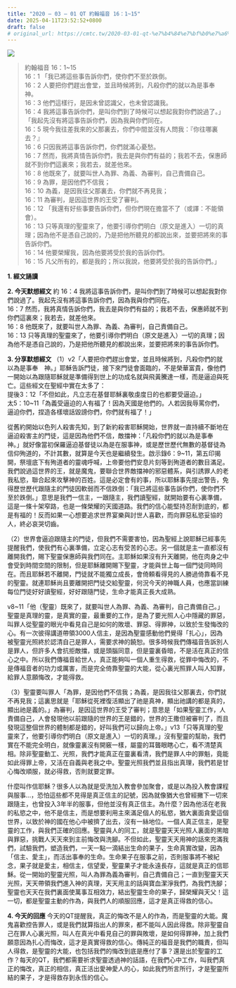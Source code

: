 ```yaml
---
title: "2020 – 03 – 01 QT 約翰福音 16：1~15"
date: 2025-04-11T23:52:52+0800
draft: false
# original_url: https://cmtc.tw/2020-03-01-qt-%e7%b4%84%e7%bf%b0%e7%a6%8f%e9%9f%b3-16%ef%bc%9a115
---
```


![](/images/qt.jpg)
> 約翰福音 16：1\~15  
> 16：1 「我已將這些事告訴你們，使你們不至於跌倒。  
> 16：2 人要把你們趕出會堂，並且時候將到，凡殺你們的就以為是事奉　神。  
> 16：3 他們這樣行，是因未曾認識父，也未曾認識我。  
> 16：4 我將這事告訴你們，是叫你們到了時候可以想起我對你們說過了。」「我起先沒有將這事告訴你們，因為我與你們同在。  
> 16：5 現今我往差我來的父那裏去，你們中間並沒有人問我：『你往哪裏去？』  
> 16：6 只因我將這事告訴你們，你們就滿心憂愁。  
> 16：7 然而，我將真情告訴你們，我去是與你們有益的；我若不去，保惠師就不到你們這裏來；我若去，就差他來。  
> 16：8 他既來了，就要叫世人為罪、為義、為審判，自己責備自己。  
> 16：9 為罪，是因他們不信我；  
> 16：10 為義，是因我往父那裏去，你們就不再見我；  
> 16：11 為審判，是因這世界的王受了審判。  
> 16：12 「我還有好些事要告訴你們，但你們現在擔當不了（或譯：不能領會）。  
> 16：13 只等真理的聖靈來了，他要引導你們明白（原文是進入）一切的真理；因為他不是憑自己說的，乃是把他所聽見的都說出來，並要把將來的事告訴你們。  
> 16：14 他要榮耀我，因為他要將受於我的告訴你們。  
> 16：15 凡父所有的，都是我的；所以我說，他要將受於我的告訴你們。」

**1. 經文誦讀**

**2.  今天默想經文**
約 16：4 我將這事告訴你們，是叫你們到了時候可以想起我對你們說過了。我起先沒有將這事告訴你們，因為我與你們同在。  
16：7 然而，我將真情告訴你們，我去是與你們有益的；我若不去，保惠師就不到你們這裏來；我若去，就差他來。  
16：8 他既來了，就要叫世人為罪、為義、為審判，自己責備自己。  
16：13 只等真理的聖靈來了，他要引導你們明白（原文是進入）一切的真理；因為他不是憑自己說的，乃是把他所聽見的都說出來，並要把將來的事告訴你們。

**3. 分享默想經文**
（1）v2「人要把你們趕出會堂，並且時候將到，凡殺你們的就以為是事奉　神。」耶穌告訴門徒，接下來門徒會面臨的，不是榮華富貴，像他們一開始以為跟隨耶穌就是準備得到世上的功成名就與飛黃騰達一樣，而是逼迫與死亡。這些經文在聖經中實在太多了：  
提後3：12「不但如此，凡立志在基督耶穌裏敬虔度日的也都要受逼迫。」  
太5：10\~11「為義受逼迫的人有福了！因為天國是他們的。人若因我辱罵你們，逼迫你們，捏造各樣壞話毀謗你們，你們就有福了！」

從舊約開始以色列人殺害先知，到了新約殺害耶穌開始，世界就一直持續不斷地在逼迫殺害主的門徒，這是因為他們不信，敵擋神：「凡殺你們的就以為是事奉　神。」就好像當初保羅逼迫基督徒以為是在服事神，或是歷世歷代無數的基督徒為信仰殉道的，不計其數，就算是今天也是繼續發生。啟示錄6：9\~11，第五印揭開，祭壇底下有殉道者的靈魂呼喊，上帝要他們安息片刻等到殉道者的數目滿足。我們說過這世界的王，就是魔鬼，要聯合世界敵擋神的邪惡體系，與引誘罪人的老我私慾，聯合起來攻擊神的百姓。這是必定會有的事，所以耶穌事先提出警告，免得歷世歷代跟隨主的門徒因軟弱而不信跌倒：「我已將這些事告訴你們，使你們不至於跌倒。」意思是我們一信主，一跟隨主，我們讀聖經，就開始要有心裏準備，這是一條十架窄路，也是一條榮耀的天國道路。我們的信心能堅持忍耐到底的，都是有福的！反而如果一心想要追求世界宴樂與討世人喜歡，而向罪惡私慾妥協的人，終必哀哭切齒。

（2）世界會逼迫跟隨主的門徒，但我們不需要害怕，因為聖經上說耶穌已經事先提醒我們，使我們有心裏準備，立定心志有受苦的心志。另一個就是主一直都沒有離開我們，賜下聖靈保惠師與我們同在。主耶穌如果沒有升天離開，他在肉身之中會受到時間空間的限制，但是耶穌離開賜下聖靈，才能與世上每一個門徒同時同在。而且耶穌若不離開，門徒就不能獨立成長，會倚頼看得見的人勝過倚靠看不見的聖靈。就連耶穌尚且要離開把門徒交給聖靈，何況今天的神職人員，也應當訓練每位門徒好好讀聖經，好好跟隨門徒，生命才能真正長大成熟。

v8\~11「他（聖靈）既來了，就要叫世人為罪、為義、為審判，自己責備自己。」聖靈是真理的靈，是真實的靈，最重要的工作，是為了要光照人心中隱藏的罪惡，叫罪人從聖靈的眼光中看見自己是如何的敗壞、罪惡、得罪神，以致於生發悔改的心。有一次彼得講道帶領3000人信主，是因為聖靈感動他們覺得「扎心」，因為被聖靈光照終於認清自己是罪人，需要求神的饒恕。很多時候我們傳福音告訴別人是罪人，但許多人會抗拒敵擋，或是頭腦同意，但是靈裏昏暗，不是活在真正的信心之中。所以我們傳福音給世人，真正能夠叫一個人重生得救，從罪中悔改的，不是傳福音者的功力或厲害，而是完全倚靠聖靈的大能，從心裏光照罪人叫人知罪，給罪人意願悔改，才能得救。

（3）聖靈要叫罪人「為罪，是因他們不信我；為義，是因我往父那裏去，你們就不再見我；這裏思就是「耶穌從死裡復活顯出了祂是真神，顯出祂講的都是真的，顯出祂是義的。」為審判，是因這世界的王受了審判；意思是「如果聖靈工作，人責備自己，人會發現他以前跟隨的世界的王是錯的，世界的王撒但被審判了，而且發現這整個世界的體制都是錯的，好叫我們可以歸向上帝。」v13「只等真理的聖靈來了，他要引導你們明白（原文是進入）一切的真理。」沒有聖靈的幫助，我們實在不能完全明白，就像靈裏沒有開竅一樣，屬靈的耳聾眼瞎心亡，看不清楚真相。除非聖靈動工、光照，我們才能真正在靈裏看清，我們是罪人中的罪魁，竟能如此得罪上帝，又活在自義與老我之中。聖靈光照我們並且指出真理，我們若是甘心悔改順服，就必得救，否則就要定罪。

什麼叫作信耶穌？很多人以為就是受洗加入教會參加聚會，或是以為投入教會課程與服事…，恐怕這些都不見得是真正信主的記號，因為就像猶大也曾經撇下一切來跟隨主，也曾投入3年半的服事，但他並沒有真正信主。為什麼？因為他活在老我的私慾之中，他不是信主，而是想要利用主來滿足個人的私慾，猶大裏面貪愛這個世界，以致於神的國在他心中被擠了出去，沒有一絲地位。一個人真正信主，是聖靈的工作，與我們正確的回應。聖靈與人的同工，就是聖靈天天光照人裏面的黑暗與罪惡，挑戰人天天來到主前悔改與洗腳。不但如此，聖靈天天用神的話來充滿我們，試驗我們，塑造我們，一天一點一滴結出生命的果子，生命真實改變，因為「信主、愛主」，而活出事奉的生命。生命果子在服事之前，否則服事將不被紀念，果子就是愛主，相信主，信望愛，聖靈果子才能永遠長存，這就是真正的信耶穌。從一開始的聖靈光照，叫人為罪為義為審判，自己責備自己；一直到聖靈天天光照，天天帶領我們進入神的真理，天天用主的話與寶血潔淨我們，為我們洗腳；聖靈也天天在我們裏面使萬事互相效力，結出聖靈生命的果子，歸榮耀與天父！這一切，都是聖靈主動的作為，與我們人的順服回應，這才是真正得救的信心。

**4. 今天的回應**
今天的QT提醒我，真正的悔改不是人的作為，而是聖靈的大能。魔鬼喜歡控告罪人，或是我們就算指出人的罪來，都不能叫人因此得救。除非聖靈自己在罪人心裏光照，叫人在真光中看見自己的罪與敗壞，是如何得罪神，加上我們願意因為扎心而悔改，這才是真實得救的信心。傳純正的福音是我們的職責，但叫人得救，是聖靈的大能，也包括我們的悔改到底是應付了事？還是出於聖靈的工作？每天的QT，我們都需要祈求聖靈透過神的話語，在我們心中工作，叫我們真正的悔改，真正的相信，真正活出愛神愛人的心，如此我們所言所行，才是聖靈所結的果子，才是得救存到永恆的信心。
